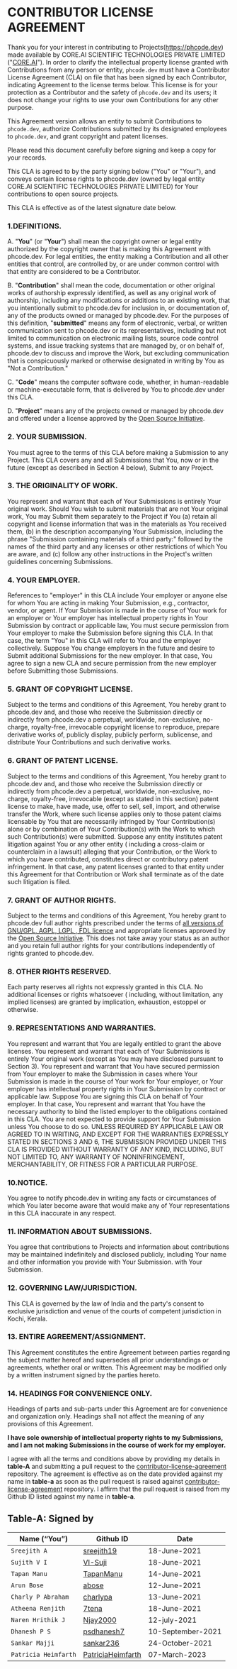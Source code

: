 # **CONTRIBUTOR LICENSE AGREEMENT**

Thank you for your interest in contributing to Projects(https://phcode.dev) made available by CORE.AI SCIENTIFIC TECHNOLOGIES
PRIVATE LIMITED ("[CORE.AI](https://core.ai)"). In order to clarify the intellectual property license granted with Contributions from any
person or entity, `phcode.dev` must have a Contributor License Agreement (CLA) on file that has been signed by each
Contributor, indicating Agreement to the license terms below. This license is for your protection as a Contributor and
the safety of `phcode.dev` and its users; it does not change your rights to use your own Contributions for any other purpose.

This Agreement version allows an entity to submit Contributions to `phcode.dev`, authorize Contributions submitted by its
designated employees to `phcode.dev`, and grant copyright and patent licenses.

Please read this document carefully before signing and keep a copy for your records.

This CLA is agreed to by the party signing below ("You" or "Your"), and conveys certain license rights to phcode.dev
(owned by legal entity CORE.AI SCIENTIFIC TECHNOLOGIES PRIVATE LIMITED) for Your contributions to open source projects.

This CLA is effective as of the latest signature date below.

### 1.**DEFINITIONS.**

A. "**You**" (or "**Your**") shall mean the copyright owner or legal entity authorized by the copyright owner that is
making this Agreement with phcode.dev. For legal entities, the entity making a Contribution and all other entities that
control, are controlled by, or are under common control with that entity are considered to be a Contributor.

B. "**Contribution**" shall mean the code, documentation or other original works of authorship expressly identified, as
well as any original work of authorship, including any modifications or additions to an existing work, that you
intentionally submit to phcode.dev for inclusion in, or documentation of, any of the products owned or managed by phcode.dev.
For the purposes of this definition, "**submitted**" means any form of electronic, verbal, or written communication sent
to phcode.dev or its representatives, including but not limited to communication on electronic mailing lists, source code
control systems, and issue tracking systems that are managed by, or on behalf of, phcode.dev to discuss and improve the
Work, but excluding communication that is conspicuously marked or otherwise designated in writing by You as "Not a
Contribution."

C. "**Code**" means the computer software code, whether, in human-readable or machine-executable form, that is delivered
by You to phcode.dev under this CLA.

D. "**Project**" means any of the projects owned or managed by phcode.dev and offered under a license approved by the
[Open Source Initiative](https://opensource.org/licenses/category).

### 2. **YOUR SUBMISSION**.

You must agree to the terms of this CLA before making a Submission to any Project. This CLA covers any and all
Submissions that You, now or in the future (except as described in Section 4 below), Submit to any Project.

### 3. **THE ORIGINALITY OF WORK**.

You represent and warrant that each of Your Submissions is entirely Your original work. Should You wish to submit
materials that are not Your original work, You may Submit them separately to the Project if You (a) retain all copyright
and license information that was in the materials as You received them, (b) in the description accompanying Your
Submission, including the phrase "Submission containing materials of a third party:" followed by the names of the third
party and any licenses or other restrictions of which You are aware, and (c) follow any other instructions in the
Project's written guidelines concerning Submissions.

### 4. **YOUR EMPLOYER**.

References to "employer" in this CLA include Your employer or anyone else for whom You are acting in making Your
Submission, e.g., contractor, vendor, or agent. If Your Submission is made in the course of Your work for an employer or
Your employer has intellectual property rights in Your Submission by contract or applicable law, You must secure
permission from Your employer to make the Submission before signing this CLA. In that case, the term "You" in this CLA
will refer to You and the employer collectively. Suppose You change employers in the future and desire to Submit
additional Submissions for the new employer. In that case, You agree to sign a new CLA and secure permission from the
new employer before Submitting those Submissions.

### 5. **GRANT OF COPYRIGHT LICENSE**.

Subject to the terms and conditions of this Agreement, You hereby grant to phcode.dev and, and those who receive the
Submission directly or indirectly from phcode.dev a perpetual, worldwide, non-exclusive, no-charge, royalty-free,
irrevocable copyright license to reproduce, prepare derivative works of, publicly display, publicly perform, sublicense,
and distribute Your Contributions and such derivative works.

### 6. **GRANT OF PATENT LICENSE**.

Subject to the terms and conditions of this Agreement, You hereby grant to phcode.dev and, and those who receive the
Submission directly or indirectly from phcode.dev a perpetual, worldwide, non-exclusive, no-charge, royalty-free,
irrevocable (except as stated in this section) patent license to make, have made, use, offer to sell, sell, import, and
otherwise transfer the Work, where such license applies only to those patent claims licensable by You that are
necessarily infringed by Your Contribution(s) alone or by combination of Your Contribution(s) with the Work to which
such Contribution(s) were submitted. Suppose any entity institutes patent litigation against You or any other entity (
including a cross-claim or counterclaim in a lawsuit) alleging that your Contribution, or the Work to which you have
contributed, constitutes direct or contributory patent infringement. In that case, any patent licenses granted to that
entity under this Agreement for that Contribution or Work shall terminate as of the date such litigation is filed.

### 7. **GRANT OF AUTHOR RIGHTS**.

Subject to the terms and conditions of this Agreement, You hereby grant to phcode.dev full author rights prescribed under
the terms of [all versions of GNU/GPL, AGPL, LGPL , FDL licence](https://www.gnu.org/licenses/) and appropriate licenses
approved by the [Open Source Initiative](https://opensource.org/licenses/category). This does not take away your status
as an author and you retain full author rights for your contributions independently of rights granted to phcode.dev.

### 8. **OTHER RIGHTS RESERVED**.

Each party reserves all rights not expressly granted in this CLA. No additional licenses or rights whatsoever (
including, without limitation, any implied licenses) are granted by implication, exhaustion, estoppel or otherwise.

### 9. **REPRESENTATIONS AND WARRANTIES**.

You represent and warrant that You are legally entitled to grant the above licenses. You represent and warrant that each
of Your Submissions is entirely Your original work (except as You may have disclosed pursuant to Section 3). You
represent and warrant that You have secured permission from Your employer to make the Submission in cases where Your
Submission is made in the course of Your work for Your employer, or Your employer has intellectual property rights in
Your Submission by contract or applicable law. Suppose You are signing this CLA on behalf of Your employer. In that
case, You represent and warrant that You have the necessary authority to bind the listed employer to the obligations
contained in this CLA. You are not expected to provide support for Your Submission unless You choose to do so. UNLESS
REQUIRED BY APPLICABLE LAW OR AGREED TO IN WRITING, AND EXCEPT FOR THE WARRANTIES EXPRESSLY STATED IN SECTIONS 3 AND 6,
THE SUBMISSION PROVIDED UNDER THIS CLA IS PROVIDED WITHOUT WARRANTY OF ANY KIND, INCLUDING, BUT NOT LIMITED TO, ANY
WARRANTY OF NONINFRINGEMENT, MERCHANTABILITY, OR FITNESS FOR A PARTICULAR PURPOSE.

### 10.**NOTICE**.

You agree to notify phcode.dev in writing any facts or circumstances of which You later become aware that would make any of
Your representations in this CLA inaccurate in any respect.

### 11. INFORMATION ABOUT SUBMISSIONS.

You agree that contributions to Projects and information about contributions may be maintained indefinitely and
disclosed publicly, including Your name and other information you provide with Your Submission.
with Your Submission.

### 12. **GOVERNING LAW/JURISDICTION**.

This CLA is governed by the law of India and the party's consent to exclusive jurisdiction and venue of the courts of
competent jurisdiction in Kochi, Kerala.

### 13. **ENTIRE AGREEMENT/ASSIGNMENT**.

This Agreement constitutes the entire Agreement between parties regarding the subject matter hereof and supersedes all
prior understandings or agreements, whether oral or written. This Agreement may be modified only by a written instrument
signed by the parties hereto.

### 14. **HEADINGS FOR CONVENIENCE ONLY**.

Headings of parts and sub-parts under this Agreement are for convenience and organization only. Headings shall not
affect the meaning of any provisions of this Agreement.

**I have sole ownership of intellectual property rights to my Submissions, and I am not making Submissions in the course
of work for my employer.**

I agree with all the terms and conditions above by providing my details in **table-A** and submitting a pull request to
the [contributor-license-agreement](https://github.com/aicore/contributor-license-agreement) repository. The agreement
is effective as on the date provided against my name in **table-a** as soon as the pull request is raised
against [contributor-license-agreement](https://github.com/aicore/contributor-license-agreement) repository. I affirm
that the pull request is raised from my Github ID listed against my name in **table-a**.

## **Table-A**: Signed by

| Name (“You”) | Github ID | Date |
| --- | --- | --- |
| `Sreejith A` | [sreejith19](https://github.com/sreejith19) | 18-June-2021 |
| `Sujith V I` | [VI-Suji](https://github.com/VI-Suji) | 18-June-2021 |
| `Tapan Manu`| [TapanManu](https://github.com/TapanManu) | 14-June-2021 |
| `Arun Bose` | [abose](https://github.com/abose) |12-June-2021|
| `Charly P Abraham` | [charlypa](https://github.com/charlypa) |13-June-2021|
| `Atheena Renjith` | [7tena](https://github.com/7tena) | 18-June-2021 |
| `Naren Hrithik J`| [Njay2000](https://github.com/Njay2000) |12-july-2021|
| `Dhanesh P S`| [psdhanesh7](https://github.com/psdhanesh7) |10-September-2021|
| `Sankar Majji`| [sankar236](https://github.com/sankar236) |24-October-2021|
| `Patricia Heimfarth`| [PatriciaHeimfarth](https://github.com/PatriciaHeimfarth) |07-March-2023|
